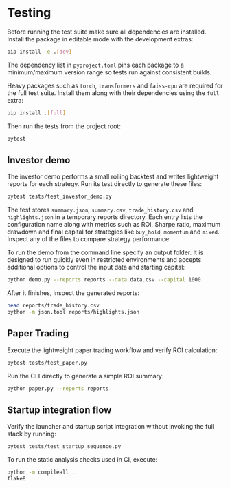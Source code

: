 # Testing

Before running the test suite make sure all dependencies are installed.
Install the package in editable mode with the development extras:

```bash
pip install -e .[dev]
```
The dependency list in `pyproject.toml` pins each package to a
minimum/maximum version range so tests run against consistent builds.

Heavy packages such as `torch`, `transformers` and `faiss-cpu` are
required for the full test suite. Install them along with their
dependencies using the ``full`` extra:

```bash
pip install .[full]
```

Then run the tests from the project root:

```bash
pytest
```

## Investor demo

The investor demo performs a small rolling backtest and writes lightweight
reports for each strategy. Run its test directly to generate these files:

```bash
pytest tests/test_investor_demo.py
```

The test stores `summary.json`, `summary.csv`, `trade_history.csv` and
`highlights.json` in a temporary reports directory. Each entry lists the
configuration name along with metrics such as ROI, Sharpe ratio, maximum
drawdown and final capital for strategies like `buy_hold`, `momentum` and
`mixed`. Inspect any of the files to compare strategy performance.

To run the demo from the command line specify an output folder. It is designed
to run quickly even in restricted environments and accepts additional options to
control the input data and starting capital:

```bash
python demo.py --reports reports --data data.csv --capital 1000
```

After it finishes, inspect the generated reports:

```bash
head reports/trade_history.csv
python -m json.tool reports/highlights.json
```

## Paper Trading

Execute the lightweight paper trading workflow and verify ROI calculation:

```bash
pytest tests/test_paper.py
```

Run the CLI directly to generate a simple ROI summary:

```bash
python paper.py --reports reports
```

## Startup integration flow

Verify the launcher and startup script integration without invoking the full
stack by running:

```bash
pytest tests/test_startup_sequence.py
```

To run the static analysis checks used in CI, execute:

```bash
python -m compileall .
flake8
```
